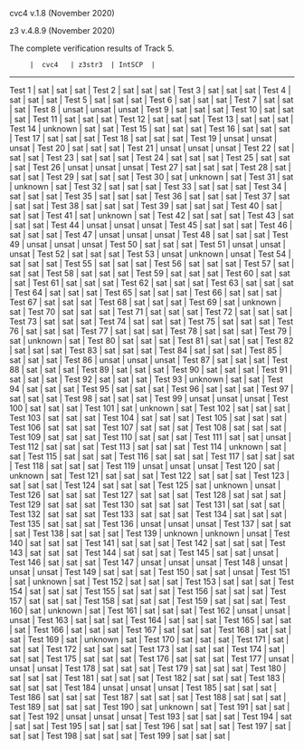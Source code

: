 cvc4 v.1.8 (November 2020)

z3 v.4.8.9 (November 2020)

The complete verification results of Track 5. 

         |  cvc4   | z3str3  | IntSCP  |
----------------------------------------
Test 1   |   sat   |   sat   |   sat   |
Test 2   |   sat   |   sat   |   sat   |
Test 3   |   sat   |   sat   |   sat   |
Test 4   |   sat   |   sat   |   sat   |
Test 5   |   sat   |   sat   |   sat   |
Test 6   |   sat   |   sat   |   sat   |
Test 7   |   sat   |   sat   |   sat   |
Test 8   |  unsat  |  unsat  |  unsat  |
Test 9   |   sat   |   sat   |   sat   |
Test 10  |   sat   |   sat   |   sat   |
Test 11  |   sat   |   sat   |   sat   |
Test 12  |   sat   |   sat   |   sat   |
Test 13  |   sat   |   sat   |   sat   |
Test 14  | unknown |   sat   |   sat   |
Test 15  |   sat   |   sat   |   sat   |
Test 16  |   sat   |   sat   |   sat   |
Test 17  |   sat   |   sat   |   sat   |
Test 18  |   sat   |   sat   |   sat   |
Test 19  |  unsat  |  unsat  |  unsat  |
Test 20  |   sat   |   sat   |   sat   |
Test 21  |  unsat  |  unsat  |  unsat  |
Test 22  |   sat   |   sat   |   sat   |
Test 23  |   sat   |   sat   |   sat   |
Test 24  |   sat   |   sat   |   sat   |
Test 25  |   sat   |   sat   |   sat   |
Test 26  |  unsat  |  unsat  |  unsat  |
Test 27  |   sat   |   sat   |   sat   |
Test 28  |   sat   |   sat   |   sat   |
Test 29  |   sat   |   sat   |   sat   |
Test 30  |   sat   | unknown |   sat   |
Test 31  |   sat   | unknown |   sat   |
Test 32  |   sat   |   sat   |   sat   |
Test 33  |   sat   |   sat   |   sat   |
Test 34  |   sat   |   sat   |   sat   |
Test 35  |   sat   |   sat   |   sat   |
Test 36  |   sat   |   sat   |   sat   |
Test 37  |   sat   |   sat   |   sat   |
Test 38  |   sat   |   sat   |   sat   |
Test 39  |   sat   |   sat   |   sat   |
Test 40  |   sat   |   sat   |   sat   |
Test 41  |   sat   | unknown |   sat   |
Test 42  |   sat   |   sat   |   sat   |
Test 43  |   sat   |   sat   |   sat   |
Test 44  |  unsat  |  unsat  |  unsat  |
Test 45  |   sat   |   sat   |   sat   |
Test 46  |   sat   |   sat   |   sat   |
Test 47  |  unsat  |  unsat  |  unsat  |
Test 48  |   sat   |   sat   |   sat   |
Test 49  |  unsat  |  unsat  |  unsat  |
Test 50  |   sat   |   sat   |   sat   |
Test 51  |  unsat  |  unsat  |  unsat  |
Test 52  |   sat   |   sat   |   sat   |
Test 53  |  unsat  | unknown |  unsat  |
Test 54  |   sat   |   sat   |   sat   |
Test 55  |   sat   |   sat   |   sat   |
Test 56  |   sat   |   sat   |   sat   |
Test 57  |   sat   |   sat   |   sat   |
Test 58  |   sat   |   sat   |   sat   |
Test 59  |   sat   |   sat   |   sat   |
Test 60  |   sat   |   sat   |   sat   |
Test 61  |   sat   |   sat   |   sat   |
Test 62  |   sat   |   sat   |   sat   |
Test 63  |   sat   |   sat   |   sat   |
Test 64  |   sat   |   sat   |   sat   |
Test 65  |   sat   |   sat   |   sat   |
Test 66  |   sat   |   sat   |   sat   |
Test 67  |   sat   |   sat   |   sat   |
Test 68  |   sat   |   sat   |   sat   |
Test 69  |   sat   | unknown |   sat   |
Test 70  |   sat   |   sat   |   sat   |
Test 71  |   sat   |   sat   |   sat   |
Test 72  |   sat   |   sat   |   sat   |
Test 73  |   sat   |   sat   |   sat   |
Test 74  |   sat   |   sat   |   sat   |
Test 75  |   sat   |   sat   |   sat   |
Test 76  |   sat   |   sat   |   sat   |
Test 77  |   sat   |   sat   |   sat   |
Test 78  |   sat   |   sat   |   sat   |
Test 79  |   sat   | unknown |   sat   |
Test 80  |   sat   |   sat   |   sat   |
Test 81  |   sat   |   sat   |   sat   |
Test 82  |   sat   |   sat   |   sat   |
Test 83  |   sat   |   sat   |   sat   |
Test 84  |   sat   |   sat   |   sat   |
Test 85  |   sat   |   sat   |   sat   |
Test 86  |  unsat  |  unsat  |  unsat  |
Test 87  |   sat   |   sat   |   sat   |
Test 88  |   sat   |   sat   |   sat   |
Test 89  |   sat   |   sat   |   sat   |
Test 90  |   sat   |   sat   |   sat   |
Test 91  |   sat   |   sat   |   sat   |
Test 92  |   sat   |   sat   |   sat   |
Test 93  | unknown |   sat   |   sat   |
Test 94  |   sat   |   sat   |   sat   |
Test 95  |   sat   |   sat   |   sat   |
Test 96  |   sat   |   sat   |   sat   |
Test 97  |   sat   |   sat   |   sat   |
Test 98  |   sat   |   sat   |   sat   |
Test 99  |  unsat  |  unsat  |  unsat  |
Test 100 |   sat   |   sat   |   sat   |
Test 101 |   sat   | unknown |   sat   |
Test 102 |   sat   |   sat   |   sat   |
Test 103 |   sat   |   sat   |   sat   |
Test 104 |   sat   |   sat   |   sat   |
Test 105 |   sat   |   sat   |   sat   |
Test 106 |   sat   |   sat   |   sat   |
Test 107 |   sat   |   sat   |   sat   |
Test 108 |   sat   |   sat   |   sat   |
Test 109 |   sat   |   sat   |   sat   |
Test 110 |   sat   |   sat   |   sat   |
Test 111 |   sat   |   sat   |  unsat  |
Test 112 |   sat   |   sat   |   sat   |
Test 113 |   sat   |   sat   |   sat   |
Test 114 | unknown |   sat   |   sat   |
Test 115 |   sat   |   sat   |   sat   |
Test 116 |   sat   |   sat   |   sat   |
Test 117 |   sat   |   sat   |   sat   |
Test 118 |   sat   |   sat   |   sat   |
Test 119 |  unsat  |  unsat  |  unsat  |
Test 120 |   sat   | unknown |   sat   |
Test 121 |   sat   |   sat   |   sat   |
Test 122 |   sat   |   sat   |   sat   |
Test 123 |   sat   |   sat   |   sat   |
Test 124 |   sat   |   sat   |   sat   |
Test 125 |   sat   | unknown |  unsat  |
Test 126 |   sat   |   sat   |   sat   |
Test 127 |   sat   |   sat   |   sat   |
Test 128 |   sat   |   sat   |   sat   |
Test 129 |   sat   |   sat   |   sat   |
Test 130 |   sat   |   sat   |   sat   |
Test 131 |   sat   |   sat   |   sat   |
Test 132 |   sat   |   sat   |   sat   |
Test 133 |   sat   |   sat   |   sat   |
Test 134 |   sat   |   sat   |   sat   |
Test 135 |   sat   |   sat   |   sat   |
Test 136 |  unsat  |  unsat  |  unsat  |
Test 137 |   sat   |   sat   |   sat   |
Test 138 |   sat   |   sat   |   sat   |
Test 139 | unknown | unknown |  unsat  |
Test 140 |   sat   |   sat   |   sat   |
Test 141 |   sat   |   sat   |   sat   |
Test 142 |   sat   |   sat   |   sat   |
Test 143 |   sat   |   sat   |   sat   |
Test 144 |   sat   |   sat   |   sat   |
Test 145 |   sat   |   sat   |  unsat  |
Test 146 |   sat   |   sat   |   sat   |
Test 147 |  unsat  |  unsat  |  unsat  |
Test 148 |  unsat  |  unsat  |  unsat  |
Test 149 |   sat   |   sat   |   sat   |
Test 150 |   sat   |   sat   |  unsat  |
Test 151 |   sat   | unknown |   sat   |
Test 152 |   sat   |   sat   |   sat   |
Test 153 |   sat   |   sat   |   sat   |
Test 154 |   sat   |   sat   |   sat   |
Test 155 |   sat   |   sat   |   sat   |
Test 156 |   sat   |   sat   |   sat   |
Test 157 |   sat   |   sat   |   sat   |
Test 158 |   sat   |   sat   |   sat   |
Test 159 |   sat   |   sat   |   sat   |
Test 160 |   sat   | unknown |   sat   |
Test 161 |   sat   |   sat   |   sat   |
Test 162 |  unsat  |  unsat  |  unsat  |
Test 163 |   sat   |   sat   |   sat   |
Test 164 |   sat   |   sat   |   sat   |
Test 165 |   sat   |   sat   |   sat   |
Test 166 |   sat   |   sat   |   sat   |
Test 167 |   sat   |   sat   |   sat   |
Test 168 |   sat   |   sat   |   sat   |
Test 169 |   sat   | unknown |   sat   |
Test 170 |   sat   |   sat   |   sat   |
Test 171 |   sat   |   sat   |   sat   |
Test 172 |   sat   |   sat   |   sat   |
Test 173 |   sat   |   sat   |   sat   |
Test 174 |   sat   |   sat   |   sat   |
Test 175 |   sat   |   sat   |   sat   |
Test 176 |   sat   |   sat   |   sat   |
Test 177 |  unsat  |  unsat  |  unsat  |
Test 178 |   sat   |   sat   |   sat   |
Test 179 |   sat   |   sat   |   sat   |
Test 180 |   sat   |   sat   |   sat   |
Test 181 |   sat   |   sat   |   sat   |
Test 182 |   sat   |   sat   |   sat   |
Test 183 |   sat   |   sat   |   sat   |
Test 184 |  unsat  |  unsat  |  unsat  |
Test 185 |   sat   |   sat   |   sat   |
Test 186 |   sat   |   sat   |   sat   |
Test 187 |   sat   |   sat   |   sat   |
Test 188 |   sat   |   sat   |   sat   |
Test 189 |   sat   |   sat   |   sat   |
Test 190 |   sat   | unknown |   sat   |
Test 191 |   sat   |   sat   |   sat   |
Test 192 |  unsat  |  unsat  |  unsat  |
Test 193 |   sat   |   sat   |   sat   |
Test 194 |   sat   |   sat   |   sat   |
Test 195 |   sat   |   sat   |   sat   |
Test 196 |   sat   |   sat   |   sat   |
Test 197 |   sat   |   sat   |   sat   |
Test 198 |   sat   |   sat   |   sat   |
Test 199 |   sat   |   sat   |   sat   |
